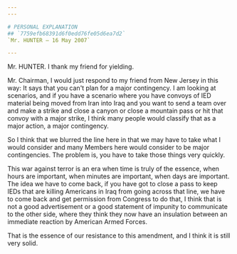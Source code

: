 ```yaml
---
---

# PERSONAL EXPLANATION
## `7759efb68391d6f0edd76fe05d6ea7d2`
`Mr. HUNTER — 16 May 2007`

---
```



Mr. HUNTER. I thank my friend for yielding.

Mr. Chairman, I would just respond to my friend from New Jersey in 
this way: It says that you can't plan for a major contingency. I am 
looking at scenarios, and if you have a scenario where you have convoys 
of IED material being moved from Iran into Iraq and you want to send a 
team over and make a strike and close a canyon or close a mountain pass 
or hit that convoy with a major strike, I think many people would 
classify that as a major action, a major contingency.



So I think that we blurred the line here in that we may have to take 
what I would consider and many Members here would consider to be major 
contingencies. The problem is, you have to take those things very 
quickly.

This war against terror is an era when time is truly of the essence, 
when hours are important, when minutes are important, when days are 
important. The idea we have to come back, if you have got to close a 
pass to keep IEDs that are killing Americans in Iraq from going across 
that line, we have to come back and get permission from Congress to do 
that, I think that is not a good advertisement or a good statement of 
impunity to communicate to the other side, where they think they now 
have an insulation between an immediate reaction by American Armed 
Forces.

That is the essence of our resistance to this amendment, and I think 
it is still very solid.